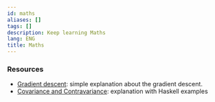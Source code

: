 ```yaml
---
id: maths
aliases: []
tags: []
description: Keep learning Maths
lang: ENG
title: Maths
---
```


### Resources

 * [Gradient descent](https://machinelearnia.com/descente-de-gradient/): simple explanation about the gradient descent.
 * [Covariance and Contravariance](https://www.schoolofhaskell.com/user/commercial/content/covariance-contravariance): explanation with Haskell examples
